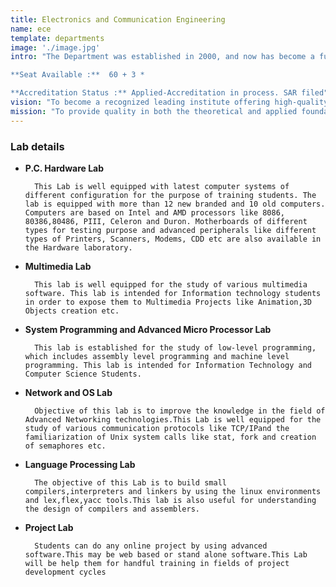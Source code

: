 ```yaml
---
title: Electronics and Communication Engineering
name: ece
template: departments
image: './image.jpg'
intro: "The Department was established in 2000, and now has become a full-fledged department with advanced laboratory facilities to train the students to meet the current needs of the fast changing industrial scenario.

**Seat Available :**  60 + 3 *

**Accreditation Status :** Applied-Accreditation in process. SAR filed"
vision: "To become a recognized leading institute offering high-quality professional education leading to academic excellence to a large number of talented students."
mission: "To provide quality in both the theoretical and applied foundations of computer science and train students to effectively apply this education to solve real world problems."
---
```


### Lab details

- **P.C. Hardware Lab**

      	This Lab is well equipped with latest computer systems of different configuration for the purpose of training students. The lab is equipped with more than 12 new branded and 10 old computers. Computers are based on Intel and AMD processors like 8086, 80386,80486, PIII, Celeron and Duron. Motherboards of different types for testing purpose and advanced peripherals like different types of Printers, Scanners, Modems, CDD etc are also available in the Hardware laboratory.

- **Multimedia Lab**

      	This lab is well equipped for the study of various multimedia software. This lab is intended for Information technology students in order to expose them to Multimedia Projects like Animation,3D Objects creation etc.

- **System Programming and Advanced Micro Processor Lab**

      	This lab is established for the study of low-level programming, which includes assembly level programming and machine level programming. This lab is intended for Information Technology and Computer Science Students.

- **Network and OS Lab**

      	Objective of this lab is to improve the knowledge in the field of Advanced Networking technologies.This Lab is well equipped for the study of various communication protocols like TCP/IPand the familiarization of Unix system calls like stat, fork and creation of semaphores etc.

- **Language Processing Lab**

      	The objective of this Lab is to build small compilers,interpreters and linkers by using the linux environments and lex,flex,yacc tools.This lab is also useful for understanding the design of compilers and assemblers.

- **Project Lab**

      	Students can do any online project by using advanced software.This may be web based or stand alone software.This Lab will be help them for handful training in fields of project development cycles
